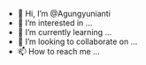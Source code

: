 - 👋 Hi, I’m @Agungyunianti
- 👀 I’m interested in ...
- 🌱 I’m currently learning ...
- 💞️ I’m looking to collaborate on ...
- 📫 How to reach me ...

<!---
Agungyunianti/Agungyunianti is a ✨ special ✨ repository because its `README.md` (this file) appears on your GitHub profile.
You can click the Preview link to take a look at your changes.
--->
